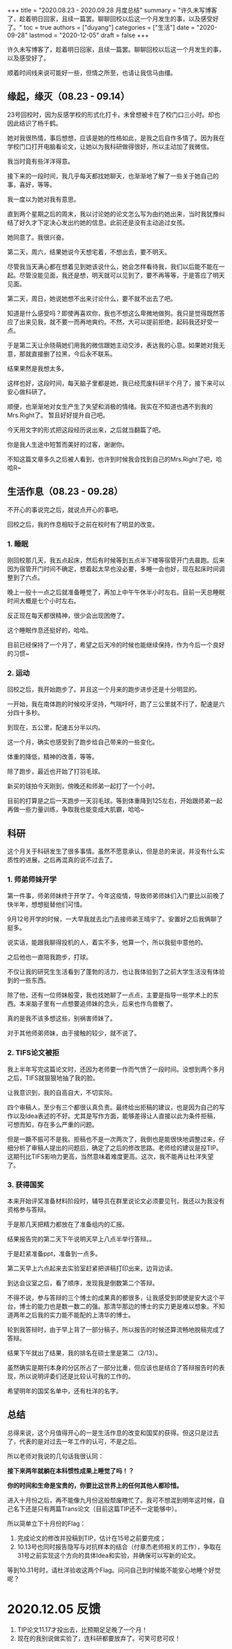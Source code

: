 +++
title = "2020.08.23 - 2020.09.28 月度总结"
summary = "许久未写博客了，趁着明日回家，且续一篇罢。聊聊回校以后这一个月发生的事，以及感受好了。"
toc = true
authors = ["duyang"]
categories = ["生活"]
date = "2020-09-28"
lastmod = "2020-12-05"
draft = false
+++

许久未写博客了，趁着明日回家，且续一篇罢。聊聊回校以后这一个月发生的事，以及感受好了。

顺着时间线来说可能好一些，但情之所至，也请让我信马由缰。

## 缘起，缘灭（08.23 - 09.14）

23号回校时，因为反感学校的形式化打卡，未曾想被卡在了校门口三小时。却也因此结识了杨千鹤。

她对我很热情，事后想想，应该是她的性格如此，是我之后自作多情了。因为我在学校门口打开电脑看论文，让她以为我科研做得很好，所以主动加了我微信。

我当时竟有些洋洋得意。

接下来的一段时间，我几乎每天都找她聊天，也渐渐地了解了一些关于她自己的事，喜好，等等。

我一度以为她对我有意思。

直到两个星期之后的周末，我以讨论她的论文怎么写为由约她出来，当时我犹豫纠结了好久才下定决心发出约她的信息。此前还是没有主动追过女孩。

她同意了。我很兴奋。

第二天，周六，结果她说今天想宅着，不想出去，要不明天。

尽管我当天满心都在想着见到她该说什么，她会怎样看待我，我们以后能不能在一起。尽管没能见面，我还是想，明天就可以见到了，要不再等等，于是答应了明天见面。

第二天，周日，她说她想不出来讨论什么，要不就不出去了吧。

知道是什么感受吗？即使再喜欢你，我也不想这么卑微地做狗。我只是觉得既然答应了出来见我，就不要一而再地爽约。不然，大可以提前拒绝，起码我还好受一点。

于是第二天让佘晓萌她们用我的微信跟她主动交涉，表达我的心意。如果她对我无意，那就直接删了拉黑，今后永不联系。

结果果然是我想太多。

这样也好，这段时间，每天脑子里都是她，我已经荒废科研半个月了，接下来可以安心做科研了。

顺便，也渐渐地对女生产生了失望和消极的情绪。我实在不知道也遇不到我的Mrs.Right了。 暂且好好提升自己吧。

今天用文字的形式把这段经历说出来，之后就当翻篇了吧。

你是我人生途中短暂而美好的过客，谢谢你。

不知这篇文章多久之后被人看到，也许到时候我会找到自己的Mrs.Right了吧，哈哈R~

## 生活作息（08.23 - 09.28）

不开心的事说完之后，就说点开心的事吧。

回校之后，我的作息相较于之前在校时有了明显的改变。

### 1. 睡眠

刚回校那几天，我五点起床，然后有时候等到五点半下楼等宿管开门去晨跑。后来因为宿管开门时间不确定，想着起太早也没必要，多睡一会也好，现在起床时间调整到了六点。

晚上一般十一点之后就准备睡觉了，再加上中午午休半小时左右。目前一天总睡眠时间大概是七个小时左右。

反正现在每天都很精神，很少会出现困倦了。

这个睡眠作息还挺好的，哈哈。

目前已经保持了一个月了，希望之后天冷的时候也能继续保持，作为今后一个良好的习惯~

### 2. 运动

回校之后，我开始跑步了。并且这一个月来的跑步进步还是十分明显的。

一开始，我在南体跑的时候咬牙坚持，气喘吁吁，跑了三公里就不行了，配速是六分四十多秒。

到现在，五公里，配速五分半以内。

这一个月，确实也感受到了跑步给自己带来的一些变化。

体重的降低，精神的改善，等等。

除了跑步，最近也开始了打羽毛球。

新买的球拍今天刚到，傍晚还和师弟一起打了一个小时。

目前的打算是之后一天跑步一天羽毛球。等到体重降到125左右，开始跟师弟一起再做一些力量训练，争取我也能变成大肌霸，哈哈~

## 科研

这个月关于科研发生了很多事情。虽然不愿意承认，但是总的来说，并没有什么实质性的进展，之后再混真的说不过去了。

### 1. 师弟师妹开学

第一件事，师弟师妹终于开学了。今年这疫情，导致师弟师妹们入门要比以前晚了快半年，想想挺替他们可惜。

9月12号开学的时候，一大早我就去北门去接师弟王晴宇了。安置好之后我俩聊了挺多。

说实话，能跟我聊得投机的人，着实不多，他算一个，所以我挺中意他的。

之后他也一直陪我跑步，打球。

不仅让我的研究生生活看到了蓬勃的活力，也让我体验到了之前大学生活没有体验到的一些东西。

除了他，还有一位师妹殷雯，我也找她聊了一点点，主要是指导一些学术上的东西。本来脑子里有一点想要追师妹的念头，后来也作鸟兽散了。

真的是我不该多想这些，别祸害师妹了。

对于其他师弟师妹，由于接触的较少，就不说了。

### 2. TIFS论文被拒

我上半年写完这篇论文时，还因为老师要一作而气愤了一段时间。没想到两个多月之后，TIFS就狠狠地抽了我的脸。

让我意识到，我的自高自大，不切实际。

四个审稿人，至少有三个都很认真负责。最终给出拒稿的建议，也是因为自己的写作以及Idea表述的不好。尤其是写作方面，能够差得让人直接以此为条件拒稿，可想而知，存在多么严重的问题。

但是一蹶不振可不是我。拒稿也不是一次两次了，我倒也是能很快地调整过来，仔细分析了审稿人提出的问题后，确定了之后的修改思路。老师给的建议是投TIP。这期刊比TIFS影响力更高，当然意味着难度更高。这次，我不能再让杜洋失望了。

### 3. 获得国奖

本来开始评奖准备材料阶段时，辅导员在群里说论文必须要见刊，我还以为我没有资格参与答辩。

于是那几天把精力都放在了准备组内的汇报。

结果报告完的第二天下午说明天早上八点半举行答辩。。

于是赶紧准备ppt，准备到一点多。

第二天早上六点起来去实验室赶紧把讲稿打印出来，边背边读。

到达会议室之后，看了顺序，发现我是倒数第二个答辩。

不得不说，参与答辩的三个博士的成果真的都很多，让我感受到即使是安大这个平台，博士的能力也是数一数二的强。那清华那边的博士的实力更是难以想象。不知道两年之后我的实力能不能配的上清华的博士。

轮到我答辩时，由于早上背了一部分稿子，所以报告的时候还算流畅地脱稿完成了答辩。

结果下午就出了结果，我的排名在硕士里是第二（2/13）。

虽然确实是期刊本身的分区所占了一部分比重，但应该也是结合了答辩报告时的表现，所以说明评委们还是比较认可我的工作的。

希望明年的国奖名单中，还有杜洋的名字。

## 总结

总得来说，这个月值得开心的一是生活作息的改变和国奖的获得。但这只是过去了，代表的是对过去一年工作的认可，不是之后。

所以老师对我说的几句话我很认同：

**接下来两年就躺在本科惯性成果上睡觉了吗！？**

**你的时间和生命是宝贵的，你要比这世界上的任何其他人都珍惜。**

进入十月份之后，再不能像九月份这般颓废瞎忙了。我可不想混到明年这时候，自己名下还是只有两篇Trans论文（目前这篇TIP还不一定能够中）。

所以简单立下十月份的Flag：

1. 完成论文的修改并投稿到TIP，估计在15号之前要完成；
2. 10.13号也同时报告隐写与对抗样本的结合（付章杰老师相关的工作），争取在31号之前实现这个方向的具体Idea和实验，并确保可以写新的论文。

等到10.31号时，请杜洋验收这两个Flag。问问自己到时候能不能安心地睡个好觉呢？

# 2020.12.05 反馈

1. TIP论文11.17才投出去，比预期足足晚了一个月！
2. 现在的我别说做实验了，连科研都要放弃了。可笑可悲可叹！
